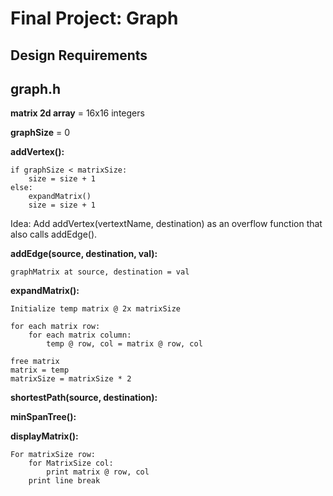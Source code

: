 # Final Project: Graph

## Design Requirements

## graph.h

**matrix 2d array** = 16x16 integers

**graphSize** = 0

**addVertex():**

    if graphSize < matrixSize:
        size = size + 1
    else:
        expandMatrix()
        size = size + 1

Idea: Add addVertex(vertextName, destination) as an overflow function that also calls addEdge().

**addEdge(source, destination, val):**

    graphMatrix at source, destination = val

**expandMatrix():**

    Initialize temp matrix @ 2x matrixSize

    for each matrix row:
        for each matrix column:
            temp @ row, col = matrix @ row, col

    free matrix
    matrix = temp
    matrixSize = matrixSize * 2


**shortestPath(source, destination):**

**minSpanTree():**

**displayMatrix():**

    For matrixSize row:
        for MatrixSize col:
            print matrix @ row, col
        print line break